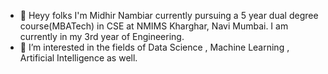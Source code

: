 - 👋 Heyy folks I'm Midhir Nambiar currently pursuing a 5 year dual degree course(MBATech) in CSE at NMIMS Kharghar, Navi Mumbai. I am currently in my 3rd year of Engineering.
- 👀 I’m interested in the fields of Data Science , Machine Learning , Artificial Intelligence as well.


<!---
Midhir12/Midhir12 is a ✨ special ✨ repository because its `README.md` (this file) appears on your GitHub profile.
You can click the Preview link to take a look at your changes.
--->
